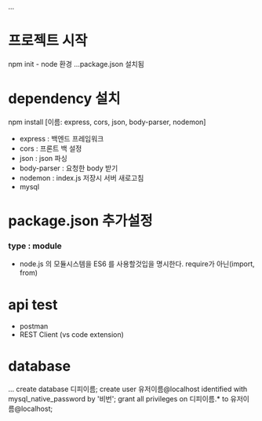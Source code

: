 ...
# 프로젝트 시작
npm init - node 환경
...package.json 설치됨
# dependency 설치
npm install [이름: express, cors, json, body-parser, nodemon]
- express : 백엔드 프레임워크
- cors : 프론트 백 설정
- json : json 파싱
- body-parser : 요청한 body 받기 
- nodemon : index.js 저장시 서버 새로고침
- mysql
# package.json 추가설정
### type : module 
- node.js 의 모듈시스템을 ES6 를 사용할것입을 명시한다. require가 아닌(import, from)
# api test
- postman
- REST Client (vs code extension)
# database
... create database 디피이름;
create user 유저이름@localhost identified with mysql_native_password by '비번';
grant all privileges on 디피이름.* to 유저이름@localhost;